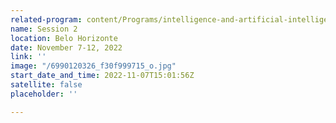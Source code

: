 ```yaml
---
related-program: content/Programs/intelligence-and-artificial-intelligence.md
name: Session 2
location: Belo Horizonte
date: November 7-12, 2022
link: ''
image: "/6990120326_f30f999715_o.jpg"
start_date_and_time: 2022-11-07T15:01:56Z
satellite: false
placeholder: ''

---
```

